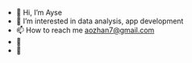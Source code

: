 - 👋 Hi, I’m Ayse
- 👀 I’m interested in data analysis, app development
- 📫 How to reach me aozhan7@gmail.com
- 🌱 
- 💞️ 
<!---
aozh7/aozh7 is a ✨ special ✨ repository because its `README.md` (this file) appears on your GitHub profile.
You can click the Preview link to take a look at your changes.
--->
